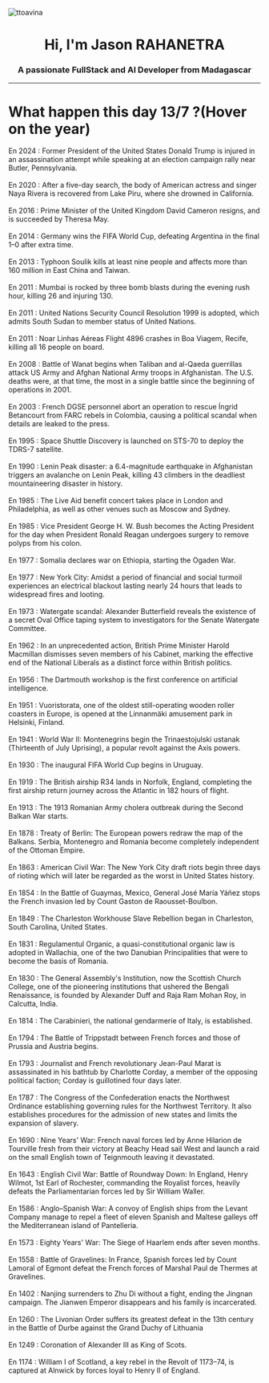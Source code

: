 
<p align="left"> <img src="https://komarev.com/ghpvc/?username=ttoavina&label=Profile%20views&color=0e75b6&style=flat" alt="ttoavina" /> </p>
<h1 align="center">Hi, I'm Jason RAHANETRA</h1>
<h3 align="center">A passionate FullStack and AI Developer from Madagascar</h3>
    
<hr/>
<h1> What happen this day 13/7 ?(Hover on the year)</h1>

En 2024 : Former President of the United States Donald Trump is injured in an assassination attempt while speaking at an election campaign rally near Butler, Pennsylvania.
<br/><br/>
En 2020 : After a five-day search, the body of American actress and singer Naya Rivera is recovered from Lake Piru, where she drowned in California.
<br/><br/>
En 2016 : Prime Minister of the United Kingdom David Cameron resigns, and is succeeded by Theresa May.
<br/><br/>
En 2014 : Germany wins the FIFA World Cup, defeating Argentina in the final 1–0 after extra time.
<br/><br/>
En 2013 : Typhoon Soulik kills at least nine people and affects more than 160 million in East China and Taiwan.
<br/><br/>
En 2011 : Mumbai is rocked by three bomb blasts during the evening rush hour, killing 26 and injuring 130.
<br/><br/>
En 2011 : United Nations Security Council Resolution 1999 is adopted, which admits South Sudan to member status of United Nations.
<br/><br/>
En 2011 : Noar Linhas Aéreas Flight 4896 crashes in Boa Viagem, Recife, killing all 16 people on board.
<br/><br/>
En 2008 : Battle of Wanat begins when Taliban and al-Qaeda guerrillas attack US Army and Afghan National Army troops in Afghanistan. The U.S. deaths were, at that time, the most in a single battle since the beginning of operations in 2001.
<br/><br/>
En 2003 : French DGSE personnel abort an operation to rescue Íngrid Betancourt from FARC rebels in Colombia, causing a political scandal when details are leaked to the press.
<br/><br/>
En 1995 : Space Shuttle Discovery is launched on STS-70 to deploy the TDRS-7 satellite.
<br/><br/>
En 1990 : Lenin Peak disaster: a 6.4-magnitude earthquake in Afghanistan triggers an avalanche on Lenin Peak, killing 43 climbers in the deadliest mountaineering disaster in history.
<br/><br/>
En 1985 : The Live Aid benefit concert takes place in London and Philadelphia, as well as other venues such as Moscow and Sydney.
<br/><br/>
En 1985 : Vice President George H. W. Bush becomes the Acting President for the day when President Ronald Reagan undergoes surgery to remove polyps from his colon.
<br/><br/>
En 1977 : Somalia declares war on Ethiopia, starting the Ogaden War.
<br/><br/>
En 1977 : New York City: Amidst a period of financial and social turmoil experiences an electrical blackout lasting nearly 24 hours that leads to widespread fires and looting.
<br/><br/>
En 1973 : Watergate scandal: Alexander Butterfield reveals the existence of a secret Oval Office taping system to investigators for the Senate Watergate Committee.
<br/><br/>
En 1962 : In an unprecedented action, British Prime Minister Harold Macmillan dismisses seven members of his Cabinet, marking the effective end of the National Liberals as a distinct force within British politics.
<br/><br/>
En 1956 : The Dartmouth workshop is the first conference on artificial intelligence.
<br/><br/>
En 1951 : Vuoristorata, one of the oldest still-operating wooden roller coasters in Europe, is opened at the Linnanmäki amusement park in Helsinki, Finland.
<br/><br/>
En 1941 : World War II: Montenegrins begin the Trinaestojulski ustanak (Thirteenth of July Uprising), a popular revolt against the Axis powers.
<br/><br/>
En 1930 : The inaugural FIFA World Cup begins in Uruguay.
<br/><br/>
En 1919 : The British airship R34 lands in Norfolk, England, completing the first airship return journey across the Atlantic in 182 hours of flight.
<br/><br/>
En 1913 : The 1913 Romanian Army cholera outbreak during the Second Balkan War starts.
<br/><br/>
En 1878 : Treaty of Berlin: The European powers redraw the map of the Balkans. Serbia, Montenegro and Romania become completely independent of the Ottoman Empire.
<br/><br/>
En 1863 : American Civil War: The New York City draft riots begin three days of rioting which will later be regarded as the worst in United States history.
<br/><br/>
En 1854 : In the Battle of Guaymas, Mexico, General José María Yáñez stops the French invasion led by Count Gaston de Raousset-Boulbon.
<br/><br/>
En 1849 : The Charleston Workhouse Slave Rebellion began in Charleston, South Carolina, United States.
<br/><br/>
En 1831 : Regulamentul Organic, a quasi-constitutional organic law is adopted in Wallachia, one of the two Danubian Principalities that were to become the basis of Romania.
<br/><br/>
En 1830 : The General Assembly's Institution, now the Scottish Church College, one of the pioneering institutions that ushered the Bengali Renaissance, is founded by Alexander Duff and Raja Ram Mohan Roy, in Calcutta, India.
<br/><br/>
En 1814 : The Carabinieri, the national gendarmerie of Italy, is established.
<br/><br/>
En 1794 : The Battle of Trippstadt between French forces and those of Prussia and Austria begins.
<br/><br/>
En 1793 : Journalist and French revolutionary Jean-Paul Marat is assassinated in his bathtub by Charlotte Corday, a member of the opposing political faction; Corday is guillotined four days later.
<br/><br/>
En 1787 : The Congress of the Confederation enacts the Northwest Ordinance establishing governing rules for the Northwest Territory. It also establishes procedures for the admission of new states and limits the expansion of slavery.
<br/><br/>
En 1690 : Nine Years' War: French naval forces led by Anne Hilarion de Tourville fresh from their victory at Beachy Head sail West and launch a raid on the small English town of Teignmouth leaving it devastated.
<br/><br/>
En 1643 : English Civil War: Battle of Roundway Down: In England, Henry Wilmot, 1st Earl of Rochester, commanding the Royalist forces, heavily defeats the Parliamentarian forces led by Sir William Waller.
<br/><br/>
En 1586 : Anglo–Spanish War: A convoy of English ships from the Levant Company manage to repel a fleet of eleven Spanish and Maltese galleys off the Mediterranean island of Pantelleria.
<br/><br/>
En 1573 : Eighty Years' War: The Siege of Haarlem ends after seven months.
<br/><br/>
En 1558 : Battle of Gravelines: In France, Spanish forces led by Count Lamoral of Egmont defeat the French forces of Marshal Paul de Thermes at Gravelines.
<br/><br/>
En 1402 : Nanjing surrenders to Zhu Di without a fight, ending the Jingnan campaign. The Jianwen Emperor disappears and his family is incarcerated.
<br/><br/>
En 1260 : The Livonian Order suffers its greatest defeat in the 13th century in the Battle of Durbe against the Grand Duchy of Lithuania
<br/><br/>
En 1249 : Coronation of Alexander III as King of Scots.
<br/><br/>
En 1174 : William I of Scotland, a key rebel in the Revolt of 1173–74, is captured at Alnwick by forces loyal to Henry II of England.
<br/><br/>
